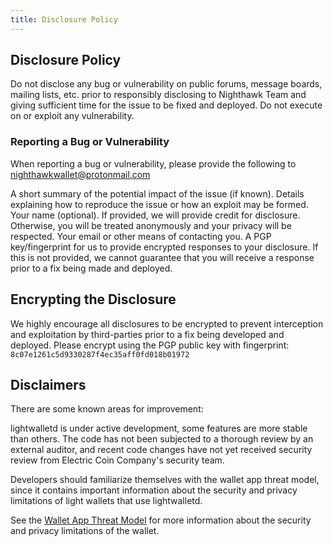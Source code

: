 ```yaml
---
title: Disclosure Policy
---
```


## Disclosure Policy
Do not disclose any bug or vulnerability on public forums, message boards, mailing lists, etc. prior to responsibly disclosing to Nighthawk Team and giving sufficient time for the issue to be fixed and deployed. Do not execute on or exploit any vulnerability.

### Reporting a Bug or Vulnerability
When reporting a bug or vulnerability, please provide the following to nighthawkwallet@protonmail.com

A short summary of the potential impact of the issue (if known).
Details explaining how to reproduce the issue or how an exploit may be formed.
Your name (optional). If provided, we will provide credit for disclosure. Otherwise, you will be treated anonymously and your privacy will be respected.
Your email or other means of contacting you.
A PGP key/fingerprint for us to provide encrypted responses to your disclosure. If this is not provided, we cannot guarantee that you will receive a response prior to a fix being made and deployed.

## Encrypting the Disclosure
We highly encourage all disclosures to be encrypted to prevent interception and exploitation by third-parties prior to a fix being developed and deployed.  Please encrypt using the PGP public key with fingerprint: `8c07e1261c5d9330287f4ec35aff0fd018b01972`

## Disclaimers
There are some known areas for improvement:

lightwalletd is under active development, some features are more stable than others. The code has not been subjected to a thorough review by an external auditor, and recent code changes have not yet received security review from Electric Coin Company's security team.

Developers should familiarize themselves with the wallet app threat model, since it contains important information about the security and privacy limitations of light wallets that use lightwalletd.

See the [Wallet App Threat Model](https://zcash.readthedocs.io/en/latest/rtd_pages/wallet_threat_model.html) for more information about the security and privacy limitations of the wallet.

